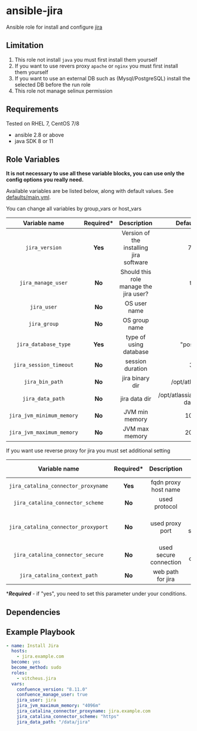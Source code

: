 # ansible-jira

Ansible role for install and configure [jira](https://www.atlassian.com/software/jira)

Limitation
----------

1. This role not install `java` you must first install them yourself
2. If you want to use revers proxy `apache` or `nginx` you must first install them yourself
3. If you want to use an external DB such as (Mysql/PostgreSQL) install the selected DB before the run role
4. This role not manage selinux permission

Requirements
------------
Tested on RHEL 7, CentOS 7/8

* ansible 2.8 or above
* java SDK 8 or 11

Role Variables
--------------
**It is not necessary to use all these variable blocks, you can use only the config options you really need.** 

Available variables are be listed below, along with default values. See [defaults/main.yml](defaults/main.yml).

You can change all variables by group_vars or host_vars

| Variable name | Required* | Description | Default Value |
| :---: | :---: | :---: | :---: |
| `jira_version` | **Yes** | Version of the installing jira software | 7.4.1 |
| `jira_manage_user` | **No** | Should this role manage the jira user? | true |
| `jira_user` | **No** | OS user name | jira |
| `jira_group` | **No** | OS group name | jira |
| `jira_database_type`| **Yes** | type of using database  | "postgres" |
| `jira_session_timeout` | **No** | session duration | 300 |
| `jira_bin_path` | **No** | jira binary dir | /opt/atlassian/jira |
| `jira_data_path` | **No** | jira data dir | /opt/atlassian/application-data/jira |
| `jira_jvm_minimum_memory` | **No** | JVM min memory | 1024m |
| `jira_jvm_maximum_memory` | **No** | JVM max memory | 2048m |

If you want use reverse proxy for jira you must set additional setting

| Variable name | Required* | Description | Default Value |
| :---: | :---: | :---: | :---: |
| `jira_catalina_connector_proxyname` | **Yes** | fqdn proxy host name | "" |
| `jira_catalina_connector_scheme` | **No** | used protocol | http |
| `jira_catalina_connector_proxyport` | **No** | used proxy port | depends on scheme(80 or 443) |
| `jira_catalina_connector_secure` | **No** | used secure connection | depends on scheme |
| `jira_catalina_context_path` | **No** | web path for jira | / |

****Required*** - if "yes", you need to set this parameter under your conditions.

Dependencies
------------
 
Example Playbook
------------

```yml
- name: Install Jira
  hosts: 
    - jira.example.com
  become: yes
  become_method: sudo
  roles:
    - vitcheus.jira
  vars:
    confuence_version: "8.11.0"
    confuence_manage_user: true
    jira_user: jira
    jira_jvm_maximum_memory: "4096m"
    jira_catalina_connector_proxyname: jira.example.com
    jira_catalina_connector_scheme: "https"
    jira_data_path: "/data/jira"
```